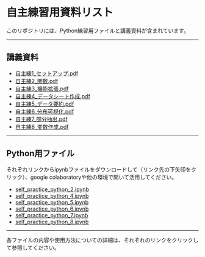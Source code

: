 # 自主練習用資料リスト

このリポジトリには、Python練習用ファイルと講義資料が含まれています。

---

## 講義資料

- [自主練1_セットアップ.pdf](講義資料/自主練1_セットアップ.pdf)
- [自主練2_関数.pdf](講義資料/自主練2_関数.pdf)
- [自主練3_機能拡張.pdf](講義資料/自主練3_機能拡張.pdf)
- [自主練4_データシート作成.pdf](講義資料/自主練4_データシート作成.pdf)
- [自主練5_データ要約.pdf](講義資料/自主練5_データ要約.pdf)
- [自主練6_分布可視化.pdf](講義資料/自主練6_分布可視化.pdf)
- [自主練7_部分抽出.pdf](講義資料/自主練7_部分抽出.pdf)
- [自主練8_変数作成.pdf](講義資料/自主練8_変数作成.pdf)

---

## Python用ファイル
それぞれリンクからipynbファイルをダウンロードして（リンク先の下矢印をクリック）、google colaboratoryや他の環境で開いて活用してください。

- [self_practice_python_2.ipynb](python用ファイル/self_practice_python_2.ipynb)
- [self_practice_python_4.ipynb](python用ファイル/self_practice_python_4.ipynb)
- [self_practice_python_5.ipynb](python用ファイル/self_practice_python_5.ipynb)
- [self_practice_python_6.ipynb](python用ファイル/self_practice_python_6.ipynb)
- [self_practice_python_7.ipynb](python用ファイル/self_practice_python_7.ipynb)
- [self_practice_python_8.ipynb](python用ファイル/self_practice_python_8.ipynb)

---



各ファイルの内容や使用方法についての詳細は、それぞれのリンクをクリックして参照してください。
